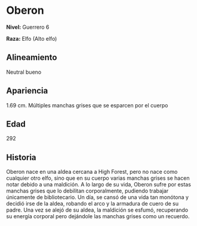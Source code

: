 # Oberon

**Nivel:** Guerrero 6

**Raza:** Elfo (Alto elfo)

## Alineamiento
Neutral bueno

## Apariencia
1.69 cm. Múltiples manchas grises que se esparcen por el cuerpo  

## Edad
292

## Historia
Oberon nace en una aldea cercana a High Forest, pero no nace como cualquier otro elfo, sino que en su cuerpo varias manchas grises se hacen notar debido a una maldición. A lo largo de su vida, Oberon sufre por estas manchas grises que lo debilitan corporalmente, pudiendo trabajar únicamente de bibliotecario.
Un día, se cansó de una vida tan monótona y decidió irse de la aldea, robando el arco y la armadura de cuero de su padre. Una vez se alejó de su aldea, la maldición se esfumó, recuperando su energía corporal pero dejándole las manchas grises como un recuerdo.

